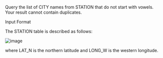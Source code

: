 Query the list of CITY names from STATION that do not start with vowels. Your result cannot contain duplicates.

Input Format

The STATION table is described as follows:

![image](https://github.com/shardapatil/SQL_HackerRank_Problems/assets/53011896/697771dd-bf5a-401f-9690-ee13eb6e3e20)

where LAT_N is the northern latitude and LONG_W is the western longitude.
